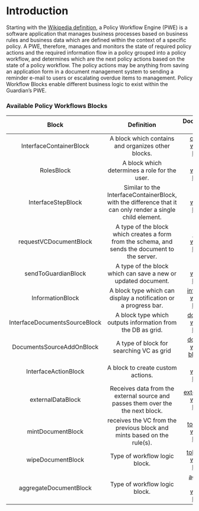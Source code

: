 # Introduction

Starting with the [Wikipedia definition](https://en.wikipedia.org/wiki/Workflow\_engine), a Policy Workflow Engine (PWE) is  a software application that manages business processes based on business rules and business data which are defined within the context of a specific policy. A PWE, therefore, manages and monitors the state of required policy actions and the required information flow in a policy grouped into a policy workflow, and determines which are the next policy actions based on the state of a policy workflow. The policy actions may be anything from saving an application form in a document management system to sending a reminder e-mail to users or escalating overdue items to management. Policy Workflow Blocks enable different business logic to exist within the Guardian’s PWE.

### Available Policy Workflows Blocks

|             Block             |                                                  Definition                                                 |                               Documentation Link                               |
| :---------------------------: | :---------------------------------------------------------------------------------------------------------: | :----------------------------------------------------------------------------: |
|    InterfaceContainerBlock    |                              A block which contains and organizes other blocks.                             |      [container-workflow-block.md](container-workflow-block.md "mention")      |
|           RolesBlock          |                                A block which determines a role for the user.                                |          [roles-workflow-block.md](roles-workflow-block.md "mention")          |
|       InterfaceStepBlock      | Similar to the InterfaceContainerBlock, with the difference that it can only render a single child element. |           [step-workflow-block.md](step-workflow-block.md "mention")           |
|     requestVCDocumentBlock    |       A type of the block which creates a form from the schema, and sends the document to the server.       |        [request-workflow-block.md](request-workflow-block.md "mention")        |
|      sendToGuardianBlock      |                        A type of the block which can save a new or updated document.                        |           [send-workflow-block.md](send-workflow-block.md "mention")           |
|        InformationBlock       |                       A block type which can display a notification or a progress bar.                      |    [information-workflow-block.md](information-workflow-block.md "mention")    |
| InterfaceDocumentsSourceBlock |                         A block type which outputs information from the DB as grid.                         |      [documents-workflow-block.md](documents-workflow-block.md "mention")      |
|   DocumentsSourceAddOnBlock   |                                   A type of block for searching VC as grid                                  |    [documents-workflow-block-1.md](documents-workflow-block-1.md "mention")    |
|      InterfaceActionBlock     |                                      A block to create custom actions.                                      |         [action-workflow-block.md](action-workflow-block.md "mention")         |
|       externalDataBlock       |               Receives data from the external source and passes them over the the next block.               |  [external-data-workflow-block.md](external-data-workflow-block.md "mention")  |
|       mintDocumentBlock       |                   receives the VC from the previous block and mints based on the rule(s).                   |     [token-mint-workflow-block.md](token-mint-workflow-block.md "mention")     |
|       wipeDocumentBlock       |                                        Type of workflow logic block.                                        |     [token-wipe-workflow-block.md](token-wipe-workflow-block.md "mention")     |
|     aggregateDocumentBlock    |                                        Type of workflow logic block.                                        | [aggregate-data-workflow-block.md](aggregate-data-workflow-block.md "mention") |
